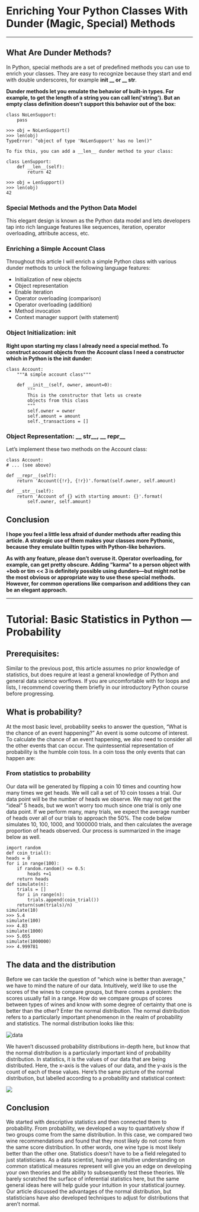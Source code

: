 # Enriching Your Python Classes With Dunder (Magic, Special) Methods
____________

## What Are Dunder Methods?

In Python, special methods are a set of predefined methods you can use to enrich your classes. They are easy to recognize because they start and end with double underscores, for example   __init __ or __ str__.

__Dunder methods let you emulate the behavior of built-in types. For example, to get the length of a string you can call len('string'). But an empty class definition doesn’t support this behavior out of the box:__

    class NoLenSupport:
        pass

    >>> obj = NoLenSupport()
    >>> len(obj)
    TypeError: "object of type 'NoLenSupport' has no len()"

    To fix this, you can add a __len__ dunder method to your class:

    class LenSupport:
        def __len__(self):
            return 42

    >>> obj = LenSupport()
    >>> len(obj)
    42

### Special Methods and the Python Data Model

This elegant design is known as the Python data model and lets developers tap into rich language features like sequences, iteration, operator overloading, attribute access, etc.

### Enriching a Simple Account Class


Throughout this article I will enrich a simple Python class with various dunder methods to unlock the following language features:

* Initialization of new objects
* Object representation
* Enable iteration
* Operator overloading (comparison)
* Operator overloading (addition)
* Method invocation
* Context manager support (with statement)

### Object Initialization: __init__

__Right upon starting my class I already need a special method. To construct account objects from the Account class I need a constructor which in Python is the __init__ dunder:__

    class Account:
        """A simple account class"""

        def __init__(self, owner, amount=0):
            """
            This is the constructor that lets us create
            objects from this class
            """
            self.owner = owner
            self.amount = amount
            self._transactions = []

### Object Representation: __ str__, __ repr__

Let’s implement these two methods on the Account class:

    class Account:
    # ... (see above)

    def __repr__(self):
        return 'Account({!r}, {!r})'.format(self.owner, self.amount)

    def __str__(self):
        return 'Account of {} with starting amount: {}'.format(
            self.owner, self.amount)


## Conclusion


__**I hope you feel a little less afraid of dunder methods after reading this article. A strategic use of them makes your classes more Pythonic, because they emulate builtin types with Python-like behaviors.**__

__**As with any feature, please don’t overuse it. Operator overloading, for example, can get pretty obscure. Adding “karma” to a person object with +bob or tim << 3 is definitely possible using dunders—but might not be the most obvious or appropriate way to use these special methods. However, for common operations like comparison and additions they can be an elegant approach.**__

____________



# Tutorial: Basic Statistics in Python — Probability

## Prerequisites:

 Similar to the previous post, this article assumes no prior knowledge of statistics, but does require at least a general knowledge of Python and general data science worflows. If you are uncomfortable with for loops and lists, I recommend covering them briefly in our introductory Python course before progressing. 

 ## What is probability?

  At the most basic level, probability seeks to answer the question, “What is the chance of an event happening?” An event is some outcome of interest. To calculate the chance of an event happening, we also need to consider all the other events that can occur. The quintessential representation of probability is the humble coin toss. In a coin toss the only events that can happen are: 

### From statistics to probability

 Our data will be generated by flipping a coin 10 times and counting how many times we get heads. We will call a set of 10 coin tosses a trial. Our data point will be the number of heads we observe. We may not get the “ideal” 5 heads, but we won’t worry too much since one trial is only one data point. If we perform many, many trials, we expect the average number of heads over all of our trials to approach the 50%. The code below simulates 10, 100, 1000, and 1000000 trials, and then calculates the average proportion of heads observed. Our process is summarized in the image below as well. 

    import random
    def coin_trial():
    heads = 0
    for i in range(100):
        if random.random() <= 0.5:
            heads +=1
        return heads
    def simulate(n):
        trials = []
        for i in range(n):
            trials.append(coin_trial())
        return(sum(trials)/n)
    simulate(10)
    >>> 5.4
    simulate(100)
    >>> 4.83
    simulate(1000)
    >>> 5.055
    simulate(1000000)
    >>> 4.999781

##  The data and the distribution

Before we can tackle the question of “which wine is better than average,” we have to mind the nature of our data. Intuitively, we’d like to use the scores of the wines to compare groups, but there comes a problem: the scores usually fall in a range. How do we compare groups of scores between types of wines and know with some degree of certainty that one is better than the other? Enter the normal distribution. The normal distribution refers to a particularly important phenomenon in the realm of probability and statistics. The normal distribution looks like this: 

![data](https://i.imgur.com/3vDS2Au.png)

We haven’t discussed probability distributions in-depth here, but know that the normal distribution is a particularly important kind of probability distribution. In statistics, it is the values of our data that are being distributed. Here, the x-axis is the values of our data, and the y-axis is the count of each of these values. Here’s the same picture of the normal distribution, but labelled according to a probability and statistical context: 


![](https://i.imgur.com/egqrj58.jpg)


##  Conclusion

 We started with descriptive statistics and then connected them to probability. From probability, we developed a way to quantatively show if two groups come from the same distribution. In this case, we compared two wine recommendations and found that they most likely do not come from the same score distribution. In other words, one wine type is most likely better than the other one. Statistics doesn’t have to be a field relegated to just statisticians. As a data scientist, having an intuitive understanding on common statistical measures represent will give you an edge on developing your own theories and the ability to subsequently test these theories. We barely scratched the surface of inferential statistics here, but the same general ideas here will help guide your intuition in your statistical journey. Our article discussed the advantages of the normal distribution, but statisticians have also developed techniques to adjust for distributions that aren’t normal. 
